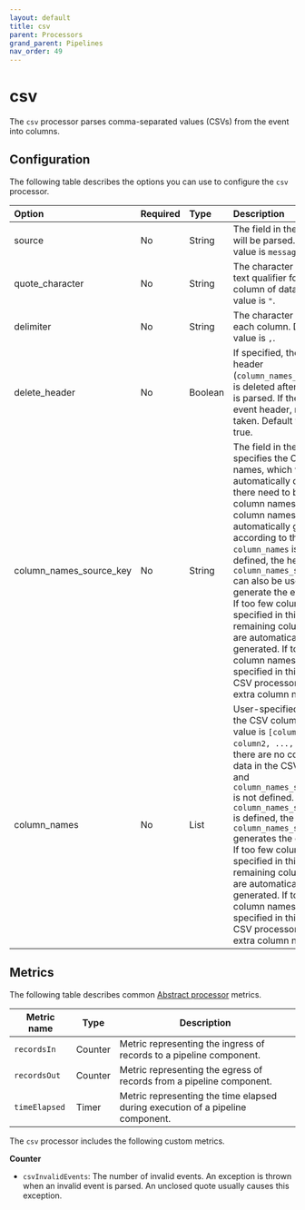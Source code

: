 ```yaml
---
layout: default
title: csv 
parent: Processors
grand_parent: Pipelines
nav_order: 49
---
```


# csv

The `csv` processor parses comma-separated values (CSVs) from the event into columns.

## Configuration

The following table describes the options you can use to configure the `csv` processor.

Option | Required | Type | Description
:--- | :--- | :--- | :---
source | No | String | The field in the event that will be parsed. Default value is `message`.
quote_character | No | String | The character used as a text qualifier for a single column of data. Default value is `"`.
delimiter | No | String | The character separating each column. Default value is `,`.
delete_header | No | Boolean | If specified, the event header (`column_names_source_key`) is deleted after the event is parsed. If there is no event header, no action is taken. Default value is true.
column_names_source_key | No | String | The field in the event that specifies the CSV column names, which will be automatically detected. If there need to be extra column names, the column names are automatically generated according to their index. If `column_names` is also defined, the header in `column_names_source_key` can also be used to generate the event fields. If too few columns are specified in this field, the remaining column names are automatically generated. If too many column names are specified in this field, the CSV processor omits the extra column names.
column_names | No | List | User-specified names for the CSV columns. Default value is `[column1, column2, ..., columnN]` if there are no columns of data in the CSV record and `column_names_source_key` is not defined. If `column_names_source_key` is defined, the header in `column_names_source_key` generates the event fields. If too few columns are specified in this field, the remaining column names are automatically generated. If too many column names are specified in this field, the CSV processor omits the extra column names.

<!---## Configuration

Content will be added to this section.--->

## Metrics

The following table describes common [Abstract processor](https://github.com/opensearch-project/data-prepper/blob/main/data-prepper-api/src/main/java/org/opensearch/dataprepper/model/processor/AbstractProcessor.java) metrics.

| Metric name | Type | Description |
| ------------- | ---- | -----------|
| `recordsIn` | Counter | Metric representing the ingress of records to a pipeline component. |
| `recordsOut` | Counter | Metric representing the egress of records from a pipeline component. |
| `timeElapsed` | Timer | Metric representing the time elapsed during execution of a pipeline component. |

The `csv` processor includes the following custom metrics.

**Counter**

* `csvInvalidEvents`: The number of invalid events. An exception is thrown when an invalid event is parsed. An unclosed quote usually causes this exception. 